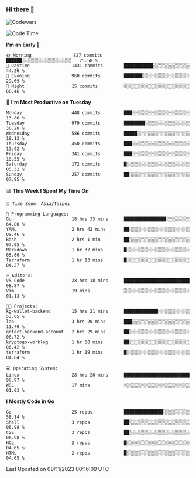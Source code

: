 ### Hi there 👋

![Codewars](https://www.codewars.com/users/omegaatt36/badges/small)

<!--START_SECTION:waka-->
![Code Time](http://img.shields.io/badge/Code%20Time-1%2C915%20hrs%2022%20mins-blue)

**I'm an Early 🐤** 

```text
🌞 Morning                827 commits         ██████░░░░░░░░░░░░░░░░░░░   25.58 % 
🌆 Daytime                1431 commits        ███████████░░░░░░░░░░░░░░   44.26 % 
🌃 Evening                960 commits         ███████░░░░░░░░░░░░░░░░░░   29.69 % 
🌙 Night                  15 commits          ░░░░░░░░░░░░░░░░░░░░░░░░░   00.46 % 
```
📅 **I'm Most Productive on Tuesday** 

```text
Monday                   448 commits         ███░░░░░░░░░░░░░░░░░░░░░░   13.86 % 
Tuesday                  979 commits         ████████░░░░░░░░░░░░░░░░░   30.28 % 
Wednesday                586 commits         █████░░░░░░░░░░░░░░░░░░░░   18.13 % 
Thursday                 450 commits         ███░░░░░░░░░░░░░░░░░░░░░░   13.92 % 
Friday                   341 commits         ███░░░░░░░░░░░░░░░░░░░░░░   10.55 % 
Saturday                 172 commits         █░░░░░░░░░░░░░░░░░░░░░░░░   05.32 % 
Sunday                   257 commits         ██░░░░░░░░░░░░░░░░░░░░░░░   07.95 % 
```


📊 **This Week I Spent My Time On** 

```text
🕑︎ Time Zone: Asia/Taipei

💬 Programming Languages: 
Go                       18 hrs 33 mins      ████████████████░░░░░░░░░   64.80 % 
YAML                     2 hrs 42 mins       ██░░░░░░░░░░░░░░░░░░░░░░░   09.46 % 
Bash                     2 hrs 1 min         ██░░░░░░░░░░░░░░░░░░░░░░░   07.05 % 
Markdown                 1 hr 37 mins        █░░░░░░░░░░░░░░░░░░░░░░░░   05.66 % 
Terraform                1 hr 13 mins        █░░░░░░░░░░░░░░░░░░░░░░░░   04.27 % 

🔥 Editors: 
VS Code                  28 hrs 18 mins      █████████████████████████   98.87 % 
Vim                      19 mins             ░░░░░░░░░░░░░░░░░░░░░░░░░   01.13 % 

🐱‍💻 Projects: 
kg-wallet-backend        15 hrs 21 mins      █████████████░░░░░░░░░░░░   53.65 % 
lab                      3 hrs 20 mins       ███░░░░░░░░░░░░░░░░░░░░░░   11.70 % 
gofact-backend-account   2 hrs 29 mins       ██░░░░░░░░░░░░░░░░░░░░░░░   08.72 % 
kryptogo-worklog         1 hr 50 mins        ██░░░░░░░░░░░░░░░░░░░░░░░   06.42 % 
terraform                1 hr 19 mins        █░░░░░░░░░░░░░░░░░░░░░░░░   04.64 % 

💻 Operating System: 
Linux                    28 hrs 20 mins      █████████████████████████   98.97 % 
WSL                      17 mins             ░░░░░░░░░░░░░░░░░░░░░░░░░   01.03 % 
```

**I Mostly Code in Go** 

```text
Go                       25 repos            ███████████████░░░░░░░░░░   58.14 % 
Shell                    3 repos             ██░░░░░░░░░░░░░░░░░░░░░░░   06.98 % 
CSS                      3 repos             ██░░░░░░░░░░░░░░░░░░░░░░░   06.98 % 
HCL                      2 repos             █░░░░░░░░░░░░░░░░░░░░░░░░   04.65 % 
HTML                     2 repos             █░░░░░░░░░░░░░░░░░░░░░░░░   04.65 % 
```




 Last Updated on 08/11/2023 00:16:09 UTC
<!--END_SECTION:waka-->

<!--
**omegaatt36/omegaatt36** is a ✨ _special_ ✨ repository because its `README.md` (this file) appears on your GitHub profile.

Here are some ideas to get you started:

- 🔭 I’m currently working on ...
- 🌱 I’m currently learning ...
- 👯 I’m looking to collaborate on ...
- 🤔 I’m looking for help with ...
- 💬 Ask me about ...
- 📫 How to reach me: ...
- 😄 Pronouns: ...
- ⚡ Fun fact: ...
-->
